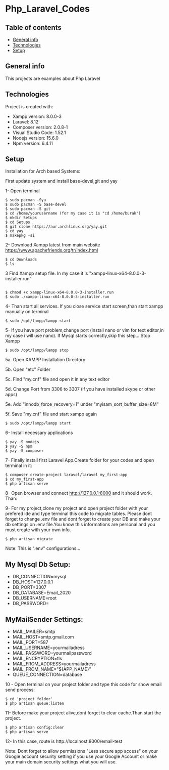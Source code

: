 # Php_Laravel_Codes
## Table of contents
* [General info](#general-info)
* [Technologies](#technologies)
* [Setup](#setup)

## General info
This projects are examples about Php Laravel
	
## Technologies
Project is created with:
* Xampp version: 8.0.0-3
* Laravel: 8.12
* Composer version: 2.0.8-1
* Visual Studio Code: 1.52.1
* Nodejs version: 15.6.0
* Npm version: 6.4.11


	
## Setup
Installation for Arch based Systems:

First update system and install base-devel,git and yay

1- Open terminal
```
$ sudo pacman -Syu
$ sudo pacman -S base-devel
$ sudo pacman -S git
$ cd /home/yourusername (for my case it is "cd /home/burak")
$ mkdir Setups
$ cd Setups
$ git clone https://aur.archlinux.org/yay.git
$ cd yay
$ makepkg -si
```

2- Download Xampp latest from main website https://www.apachefriends.org/tr/index.html

```
$ cd Downloads
$ ls
```

3 Find Xampp setup file. In my case it is "xampp-linux-x64-8.0.0-3-installer.run"
```

$ chmod +x xampp-linux-x64-8.0.0-3-installer.run 
$ sudo ./xampp-linux-x64-8.0.0-3-installer.run
```

4- Than start all services. If you close service start screen,than start xampp manually on terminal
```
$ sudo /opt/lampp/lampp start
```


5- If you have port problem,change port (install nano or vim for text editor,in my case i will use nano). If Mysql starts correctly,skip this step...
Stop Xampp
```
$ sudo /opt/lampp/lampp stop
```

5a. Open XAMPP Installation Directory

5b. Open "etc" Folder

5c. Find "my.cnf" file and open it in any text editor

5d. Change Port from 3306 to 3307 (if you have installed skype or other apps)

5e. Add "innodb_force_recovery=1" under "myisam_sort_buffer_size=8M"

5f. Save "my.cnf" file and start xampp again

```
$ sudo /opt/lampp/lampp start
```

6- Install necessary applications
```
$ yay -S nodejs
$ yay -S npm
$ yay -S composer

```

7- Finally install first Laravel App.Create folder for your codes and open terminal in it:

```
$ composer create-project laravel/laravel my_first-app
$ cd my_first-app
$ php artisan serve
```

8- Open browser and connect http://127.0.0.1:8000 and it should work. Than:

9- For my project,clone my project and open project folder with your prefered ide and type terminal this code to migrate tables. Please dont forget to change .env file and dont forget to create your DB and make your db settings on .env file.You know this informations are personal and you must create with your own info.

```
$ php artisan migrate
```

Note: This is ".env" configurations...

## My Mysql Db Setup:

- DB_CONNECTION=mysql
- DB_HOST=127.0.0.1
- DB_PORT=3307
- DB_DATABASE=Email_2020
- DB_USERNAME=root
- DB_PASSWORD=


## MyMailSender Settings:

- MAIL_MAILER=smtp
- MAIL_HOST=smtp.gmail.com
- MAIL_PORT=587
- MAIL_USERNAME=yourmailadress
- MAIL_PASSWORD=yourmailpassword
- MAIL_ENCRYPTION=tls
- MAIL_FROM_ADDRESS=yourmailadress
- MAIL_FROM_NAME="${APP_NAME}"
- QUEUE_CONNECTION=database



10 - Open terminal on your project folder and type this code for show email send process:
```
$ cd 'project folder'
$ php artisan queue:listen
```

11- Before make your project alive,dont forget to clear cache.Than start the project.
```
$ php artisan config:clear
$ php artisan serve
```

12- In this case, route is http://localhost:8000/email-test


Note: Dont forget to allow permissions "Less secure app access" on your Google account security setting if you use your Google Account or make your main domain security settings what you will use.
